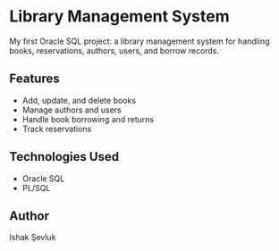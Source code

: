 # Library Management System

My first Oracle SQL project: a library management system for handling books, reservations, authors, users, and borrow records.

## Features
- Add, update, and delete books
- Manage authors and users
- Handle book borrowing and returns
- Track reservations

## Technologies Used
- Oracle SQL
- PL/SQL

## Author
Ishak Şevluk

